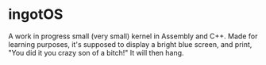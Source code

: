 # ingotOS
A work in progress small (very small) kernel in Assembly and C++. Made for learning purposes, it's supposed to display a bright blue screen, and print, "You did it you crazy son of a bitch!" It will then hang.
